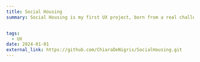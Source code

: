 ```yaml
---
title: Social Housing
summary: Social Housing is my first UX project, born from a real challenge I faced while searching for a rental home. This project envisions an application designed to streamline the rental process from the initial search phase to finalizing agreements. For this first phase, I focused primarily on research and design, identifying key pain points in the current rental landscape. Still a work in progress! 


tags:
  - UX
date: 2024-01-01
external_link: https://github.com/ChiaraDeNigris/SocialHousing.git
---
```

